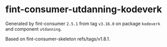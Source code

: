 # fint-consumer-utdanning-kodeverk

Generated by fint-consumer `2.5.1` from tag `v3.16.0` on package `kodeverk` and component `utdanning`.

Based on fint-consumer-skeleton refs/tags/v1.8.1.

